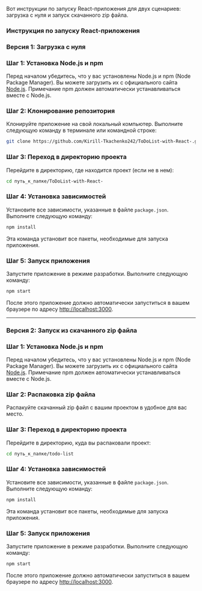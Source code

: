 Вот инструкции по запуску React-приложения для двух сценариев: загрузка с нуля и запуск скачанного zip файла.

### Инструкция по запуску React-приложения

### Версия 1: Загрузка с нуля

### Шаг 1: Установка Node.js и npm

Перед началом убедитесь, что у вас установлены Node.js и npm (Node Package Manager). Вы можете загрузить их с официального сайта [Node.js](https://nodejs.org/).
Примечание npm должен автоматически устанавливаться вместе с Node.js.

### Шаг 2: Клонирование репозитория

Клонируйте приложение на свой локальный компьютер. Выполните следующую команду в терминале или командной строке:

```bash
git clone https://github.com/Kirill-Tkachenko242/ToDoList-with-React-.git
```

### Шаг 3: Переход в директорию проекта

Перейдите в директорию, где находится проект (если не в нем):

```bash
cd путь_к_папке/ToDoList-with-React-
```

### Шаг 4: Установка зависимостей

Установите все зависимости, указанные в файле `package.json`. Выполните следующую команду:

```bash
npm install
```

Эта команда установит все пакеты, необходимые для запуска приложения.

### Шаг 5: Запуск приложения

Запустите приложение в режиме разработки. Выполните следующую команду:

```bash
npm start
```

После этого приложение должно автоматически запуститься в вашем браузере по адресу [http://localhost:3000](http://localhost:3000).


---

### Версия 2: Запуск из скачанного zip файла

### Шаг 1: Установка Node.js и npm

Перед началом убедитесь, что у вас установлены Node.js и npm (Node Package Manager). Вы можете загрузить их с официального сайта [Node.js](https://nodejs.org/).
Примечание npm должен автоматически устанавливаться вместе с Node.js.

### Шаг 2: Распаковка zip файла

Распакуйте скачанный zip файл с вашим проектом в удобное для вас место.

### Шаг 3: Переход в директорию проекта

Перейдите в директорию, куда вы распаковали проект:

```bash
cd путь_к_папке/todo-list
```

### Шаг 4: Установка зависимостей

Установите все зависимости, указанные в файле `package.json`. Выполните следующую команду:

```bash
npm install
```

Эта команда установит все пакеты, необходимые для запуска приложения.

### Шаг 5: Запуск приложения

Запустите приложение в режиме разработки. Выполните следующую команду:

```bash
npm start
```

После этого приложение должно автоматически запуститься в вашем браузере по адресу [http://localhost:3000](http://localhost:3000).

